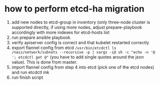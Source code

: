 # how to perform etcd-ha migration

1. add new nodes to etcd-group in inventory (only three-node cluster is supported directly, if using more nodes, adjust prepare-playbook accordingly with more indexes for etcd-hosts list
2. run prepare ansible playbook 
3. verify apiserver config is correct and that kubelet restarted correctly
4. export flannel config from etcd ```/usr/bin/etcdctl ls /nais/network/subnets --recursive -p | xargs -i@ sh -c "echo -n '@ '; etcdctl get @"``` (you have to add single quotes around the json value). This is done from master.
5. import flannel config from step 4 into etcd (pick one of the etcd nodes) and run etcdctl mk <key> <value>
5. run finish script 



